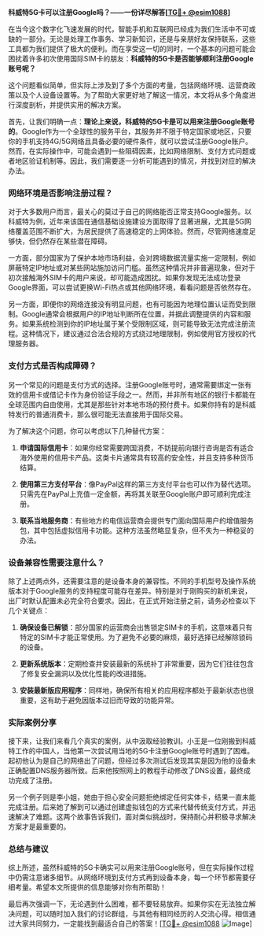 **科威特5G卡可以注册Google吗？——一份详尽解答[[TG💪+ @esim1088](https://t.me/s/esim1088)]**

在当今这个数字化飞速发展的时代，智能手机和互联网已经成为我们生活中不可或缺的一部分。无论是处理工作事务、学习新知识，还是与亲朋好友保持联系，这些工具都为我们提供了极大的便利。而在享受这一切的同时，一个基本的问题可能会困扰着许多初次使用国际SIM卡的朋友：**科威特的5G卡是否能够顺利注册Google账号呢？**

这个问题看似简单，但实际上涉及到了多个方面的考量，包括网络环境、运营商政策以及个人设备设置等。为了帮助大家更好地了解这一情况，本文将从多个角度进行深度剖析，并提供实用的解决方案。

首先，让我们明确一点：**理论上来说，科威特的5G卡是可以用来注册Google账号的**。Google作为一个全球性的服务平台，其服务并不限于特定国家或地区，只要你的手机支持4G/5G网络且具备必要的硬件条件，就可以尝试注册Google账户。然而，在实际操作中，可能会遇到一些阻碍因素，比如网络限制、支付方式问题或者地区验证机制等。因此，我们需要逐一分析可能遇到的情况，并找到对应的解决办法。

### 网络环境是否影响注册过程？

对于大多数用户而言，最关心的莫过于自己的网络能否正常支持Google服务。以科威特为例，近年来该国在通信基础设施建设方面取得了显著进展，尤其是5G网络覆盖范围不断扩大，为居民提供了高速稳定的上网体验。然而，尽管网络速度足够快，但仍然存在某些潜在障碍。

一方面，部分国家为了保护本地市场利益，会对跨境数据流量实施一定限制，例如屏蔽特定IP地址或对某些网站施加访问门槛。虽然这种情况并非普遍现象，但对于初次接触海外SIM卡的用户来说，却可能造成困扰。如果你发现无法成功登录Google界面，可以尝试更换Wi-Fi热点或其他网络环境，看看问题是否依然存在。

另一方面，即便你的网络连接没有明显问题，也有可能因为地理位置认证而受到限制。Google通常会根据用户的IP地址判断所在位置，并据此调整提供的内容和服务。如果系统检测到你的IP地址属于某个受限制区域，则可能导致无法完成注册流程。这种情况下，建议通过合法合规的方式绕过地理限制，例如使用官方授权的代理服务器。

### 支付方式是否构成障碍？

另一个常见的问题是支付方式的选择。注册Google账号时，通常需要绑定一张有效的信用卡或借记卡作为身份验证手段之一。然而，并非所有地区的银行卡都能在全球范围内自由使用，尤其是那些针对本地市场的预付费卡。如果你持有的是科威特发行的普通消费卡，那么很可能无法直接用于国际交易。

为了解决这个问题，你可以考虑以下几种替代方案：

1. **申请国际信用卡**：如果你经常需要跨国消费，不妨提前向银行咨询是否有适合海外使用的信用卡产品。这类卡片通常具有较高的安全性，并且支持多种货币结算。
   
2. **使用第三方支付平台**：像PayPal这样的第三方支付平台也可以作为替代选项。只需先在PayPal上充值一定金额，再将其关联至Google账户即可顺利完成注册。

3. **联系当地服务商**：有些地方的电信运营商会提供专门面向国际用户的增值服务包，其中包括虚拟信用卡功能。这种方法虽然略显复杂，但不失为一种稳妥的办法。

### 设备兼容性需要注意什么？

除了上述两点外，还需要注意的是设备本身的兼容性。不同的手机型号及操作系统版本对于Google服务的支持程度可能存在差异。特别是对于刚购买的新机来说，出厂时默认配置未必完全符合要求。因此，在正式开始注册之前，请务必检查以下几个关键点：

1. **确保设备已解锁**：部分国家的运营商会出售锁定SIM卡的手机，这意味着只有特定的SIM卡才能正常使用。为了避免不必要的麻烦，最好选择已经解除锁码的设备。

2. **更新系统版本**：定期检查并安装最新的系统补丁非常重要，因为它们往往包含了修复安全漏洞以及优化性能的改进措施。

3. **安装最新版应用程序**：同样地，确保所有相关的应用程序都处于最新状态也很重要，这有助于避免因版本过旧而导致的功能异常。

### 实际案例分享

接下来，让我们来看几个真实的案例，从中汲取经验教训。小王是一位刚搬到科威特工作的中国人，当他第一次尝试用当地的5G卡注册Google账号时遇到了困难。起初他认为是自己的网络出了问题，但经过多次测试后发现其实是因为他的设备未正确配置DNS服务器所致。后来他按照网上的教程手动修改了DNS设置，最终成功完成了注册。

另一个例子则是李小姐，她由于担心安全问题拒绝绑定任何实体卡，结果一直未能完成注册。后来她了解到可以通过创建虚拟钱包的方式来代替传统支付方式，并迅速解决了难题。这两个故事告诉我们，面对类似挑战时，保持耐心并积极寻求解决方案才是最重要的。

### 总结与建议

综上所述，虽然科威特的5G卡确实可以用来注册Google账号，但在实际操作过程中仍需注意诸多细节。从网络环境到支付方式再到设备本身，每一个环节都需要仔细考量。希望本文所提供的信息能够对你有所帮助！

最后再次强调一下，无论遇到什么困难，都不要轻易放弃。如果你实在无法独立解决问题，可以随时加入我们的讨论群组，与其他有相同经历的人交流心得。相信通过大家共同努力，一定能找到最适合自己的答案！[[TG💪+ @esim1088](https://t.me/s/esim1088) ![Image](https://i.postimg.cc/4NQfJmqS/Snipaste-2025-05-13-00-14-12.png)]
